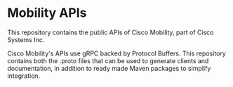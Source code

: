 # Mobility APIs

This repository contains the public APIs of Cisco Mobility, part of Cisco Systems Inc.

Cisco Mobility's APIs use gRPC backed by Protocol Buffers. This repository contains both the .proto files that can be used to generate clients and documentation, in addition to ready made Maven packages to simplify integration.
